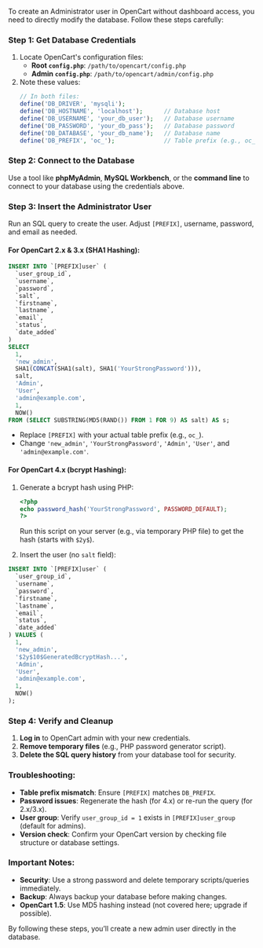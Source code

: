 To create an Administrator user in OpenCart without dashboard access, you need to directly modify the database. Follow these steps carefully:

### **Step 1: Get Database Credentials**
1. Locate OpenCart's configuration files:
   - **Root `config.php`**: `/path/to/opencart/config.php`
   - **Admin `config.php`**: `/path/to/opencart/admin/config.php`
2. Note these values:
   ```php
   // In both files:
   define('DB_DRIVER', 'mysqli');
   define('DB_HOSTNAME', 'localhost');      // Database host
   define('DB_USERNAME', 'your_db_user');   // Database username
   define('DB_PASSWORD', 'your_db_pass');   // Database password
   define('DB_DATABASE', 'your_db_name');   // Database name
   define('DB_PREFIX', 'oc_');              // Table prefix (e.g., oc_)
   ```

### **Step 2: Connect to the Database**
Use a tool like **phpMyAdmin**, **MySQL Workbench**, or the **command line** to connect to your database using the credentials above.

### **Step 3: Insert the Administrator User**
Run an SQL query to create the user. Adjust `[PREFIX]`, username, password, and email as needed.

#### **For OpenCart 2.x & 3.x (SHA1 Hashing)**:
```sql
INSERT INTO `[PREFIX]user` (
  `user_group_id`, 
  `username`, 
  `password`, 
  `salt`, 
  `firstname`, 
  `lastname`, 
  `email`, 
  `status`, 
  `date_added`
) 
SELECT 
  1, 
  'new_admin', 
  SHA1(CONCAT(SHA1(salt), SHA1('YourStrongPassword'))), 
  salt, 
  'Admin', 
  'User', 
  'admin@example.com', 
  1, 
  NOW()
FROM (SELECT SUBSTRING(MD5(RAND()) FROM 1 FOR 9) AS salt) AS s;
```
- Replace `[PREFIX]` with your actual table prefix (e.g., `oc_`).
- Change `'new_admin'`, `'YourStrongPassword'`, `'Admin'`, `'User'`, and `'admin@example.com'`.

#### **For OpenCart 4.x (bcrypt Hashing)**:
1. Generate a bcrypt hash using PHP:
   ```php
   <?php
   echo password_hash('YourStrongPassword', PASSWORD_DEFAULT);
   ?>
   ```
   Run this script on your server (e.g., via temporary PHP file) to get the hash (starts with `$2y$`).

2. Insert the user (no `salt` field):
```sql
INSERT INTO `[PREFIX]user` (
  `user_group_id`, 
  `username`, 
  `password`, 
  `firstname`, 
  `lastname`, 
  `email`, 
  `status`, 
  `date_added`
) VALUES (
  1, 
  'new_admin', 
  '$2y$10$GeneratedBcryptHash...', 
  'Admin', 
  'User', 
  'admin@example.com', 
  1, 
  NOW()
);
```

### **Step 4: Verify and Cleanup**
1. **Log in** to OpenCart admin with your new credentials.
2. **Remove temporary files** (e.g., PHP password generator script).
3. **Delete the SQL query history** from your database tool for security.

### **Troubleshooting**:
- **Table prefix mismatch**: Ensure `[PREFIX]` matches `DB_PREFIX`.
- **Password issues**: Regenerate the hash (for 4.x) or re-run the query (for 2.x/3.x).
- **User group**: Verify `user_group_id = 1` exists in `[PREFIX]user_group` (default for admins).
- **Version check**: Confirm your OpenCart version by checking file structure or database settings.

### **Important Notes**:
- **Security**: Use a strong password and delete temporary scripts/queries immediately.
- **Backup**: Always backup your database before making changes.
- **OpenCart 1.5**: Use MD5 hashing instead (not covered here; upgrade if possible).

By following these steps, you’ll create a new admin user directly in the database.
